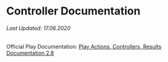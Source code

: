 # Controller Documentation
###### Last Updated: 17.06.2020

Official Play Documentation: [Play Actions, Controllers, Results Documentation 2.8](https://www.playframework.com/documentation/2.8.x/ScalaActions)

<br/>